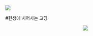<img src="https://capsule-render.vercel.app/api?type=waving&color=gradient&height=250&section=header&text=MANGTO%20GITHUB&fontSize=90">

#현생에 치어사는 고딩

<div align="center">
  <img src="https://img.shields.io/badge/Python-3776AB?style=flat&logo=Python&logoColor=white"/>
</div>

